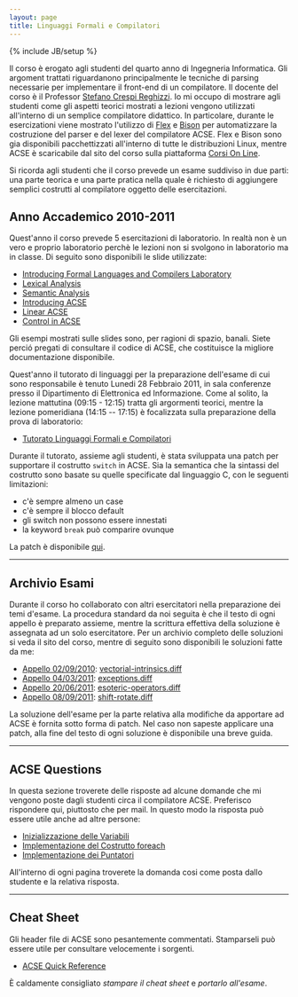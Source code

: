 ```yaml
---
layout: page
title: Linguaggi Formali e Compilatori
---
```

{% include JB/setup %}

Il corso è erogato agli studenti del quarto anno di Ingegneria Informatica.
Gli argoment trattati riguardanono principalmente le tecniche di parsing necessarie per implementare il front-end di un compilatore.
Il docente del corso è il Professor [Stefano Crespi Reghizzi](mailto:crespi@elet.polimi.it).
Io mi occupo di mostrare agli studenti come gli aspetti teorici mostrati a lezioni vengono utilizzati all'interno di un semplice compilatore didattico.
In particolare, durante le esercizationi viene mostrato l'utilizzo di [Flex][www/flex] e [Bison][www/bison] per automatizzare la costruzione del parser e del lexer del compilatore ACSE.
Flex e Bison sono gia disponibili pacchettizzati all'interno di tutte le distribuzioni Linux, mentre ACSE è scaricabile dal sito del corso sulla piattaforma [Corsi On Line][www/corsiOnLine].

Si ricorda agli studenti che il corso prevede un esame suddiviso in due parti: una parte teorica e una parte pratica nella quale è richiesto di aggiungere semplici costrutti al compilatore oggetto delle esercitazioni.

Anno Accademico 2010-2011
-------------------------
Quest'anno il corso prevede 5 esercitazioni di laboratorio.
In realtà non è un vero e proprio laboratorio perchè le lezioni non si svolgono in laboratorio ma in classe.
Di seguito sono disponibili le slide utilizzate:

* [Introducing Formal Languages and Compilers Laboratory](/teaching/download/lfc/2010-2011/introducing-formal-languages-and-compilers-laboratory.pdf)
* [Lexical Analysis](/teaching/download/lfc/2010-2011/lexical-analysis.pdf)
* [Semantic Analysis](/teaching/download/lfc/2010-2011/semantic-analysis.pdf)
* [Introducing ACSE](/teaching/download/lfc/2010-2011/introducing-acse.pdf)
* [Linear ACSE](/teaching/download/lfc/2010-2011/linear-acse.pdf)
* [Control in ACSE](/teaching/download/lfc/2010-2011/control-in-acse.pdf)

Gli esempi mostrati sulle slides sono, per ragioni di spazio, banali.
Siete perció pregati di consultare il codice di ACSE, che costituisce la migliore documentazione disponibile.

Quest'anno il tutorato di linguaggi per la preparazione dell'esame di cui sono responsabile è tenuto Lunedi 28 Febbraio 2011, in sala conferenze presso il Dipartimento di Elettronica ed Informazione.
Come al solito, la lezione mattutina (09:15 - 12:15) tratta gli argormenti teorici, mentre la lezione pomeridiana (14:15 -- 17:15) è focalizzata sulla preparazione della prova di laboratorio:

* [Tutorato Linguaggi Formali e Compilatori](/teaching/download/lfc/2010-2011/tutorato-linguaggi-formali-e-compilatori.pdf)

Durante il tutorato, assieme agli studenti, è stata sviluppata una patch per supportare il costrutto `switch` in ACSE.
Sia la semantica che la sintassi del costrutto sono basate su quelle specificate dal linguaggio C, con le seguenti limitazioni:

* c'è sempre almeno un case
* c'è sempre il blocco default
* gli switch non possono essere innestati
* la keyword `break` può comparire ovunque

La patch è disponibile [qui](/teaching/download/lfc/2010-2011/switch.diff).

---

Archivio Esami
--------------
Durante il corso ho collaborato con altri esercitatori nella preparazione dei temi d'esame.
La procedura standard da noi seguita è che il testo di ogni appello è preparato assieme, mentre la scrittura effettiva della soluzione è assegnata ad un solo esercitatore.
Per un archivio completo delle soluzioni si veda il sito del corso, mentre di seguito sono disponibili le soluzioni fatte da me:

* [Appello 02/09/2010](/teaching/download/lfc/2009-2010/intrinsic-vettoriali.pdf):
  [vectorial-intrinsics.diff](/teaching/download/lfc/2009-2010/vectorial-intrinsics.diff)
* [Appello 04/03/2011](/teaching/download/lfc/2010-2011/eccezioni.pdf):
  [exceptions.diff](/teaching/download/lfc/2010-2011/exceptions.diff)
* [Appello 20/06/2011](/teaching/download/lfc/2010-2011/operatori-esoterici.pdf):
  [esoteric-operators.diff](/teaching/download/lfc/2010-2011/esoteric-operators.diff)
* [Appello 08/09/2011](/teaching/download/lfc/2010-2011/shift-rotate.pdf):
  [shift-rotate.diff](/teaching/download/lfc/2010-2011/shift-rotate.diff)

La soluzione dell'esame per la parte relativa alla modifiche da apportare ad ACSE è fornita sotto forma di patch.
Nel caso non sapeste applicare una patch, alla fine del testo di ogni soluzione è disponibile una breve guida.

---

ACSE Questions
--------------
In questa sezione troverete delle risposte ad alcune domande che mi vengono poste dagli studenti circa il compilatore ACSE.
Preferisco rispondere qui, piuttosto che per mail.
In questo modo la risposta può essere utile anche ad altre persone:

* [Inizializzazione delle Variabili](/teaching/questions/lfc/inizializzazione-delle-variabili.html)
* [Implementazione del Costrutto foreach](/teaching/questions/lfc/implementazione-del-costrutto-foreach.html)
* [Implementazione dei Puntatori](/teaching/questions/lfc/implementazione-dei-puntatori.html)

All'interno di ogni pagina troverete la domanda cosi come posta dallo studente e la relativa risposta.

---

Cheat Sheet
-----------
Gli header file di ACSE sono pesantemente commentati.
Stamparseli può essere utile per consultare velocemente i sorgenti.

* [ACSE Quick Reference](/teaching/download/lfc/acse-quick-reference.pdf)

È caldamente consigliato _stampare il cheat sheet_ e _portarlo all'esame_.

[www/flex]: http://flex.sourceforge.net
[www/bison]: http://www.gnu.org/software/bison
[www/corsiOnLine]: http://corsi.metid.polimi.it
